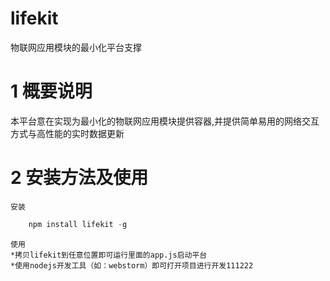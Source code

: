 # lifekit

物联网应用模块的最小化平台支撑

# 1 概要说明

本平台意在实现为最小化的物联网应用模块提供容器,并提供简单易用的网络交互方式与高性能的实时数据更新<br>

# 2 安装方法及使用

    安装
```javascript  
    npm install lifekit -g
```  
    使用
    *拷贝lifekit到任意位置即可运行里面的app.js启动平台
    *使用nodejs开发工具（如：webstorm）即可打开项目进行开发111222
    
